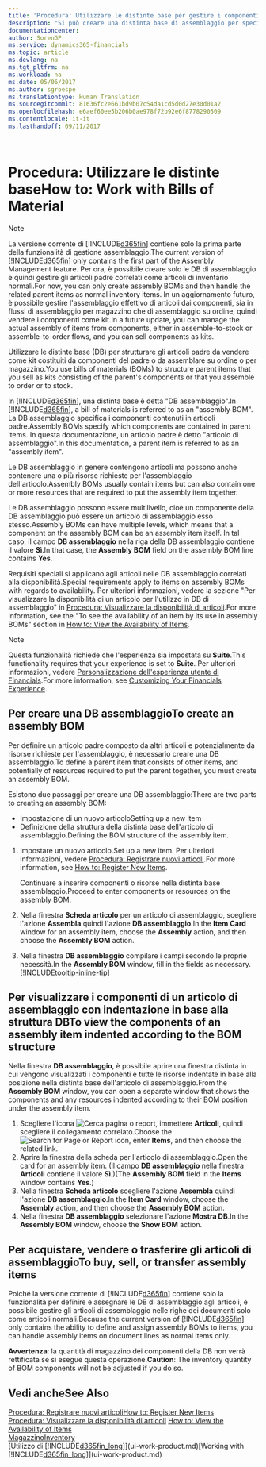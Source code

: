 ```yaml
---
title: 'Procedura: Utilizzare le distinte base per gestire i componenti | Documenti Microsoft'
description: "Si può creare una distinta base di assemblaggio per specificare i componenti o le risorse richieste per un l'articolo che la distinta base assemblaggio rappresenta ed è possibile visualizzare i componenti di un articolo di assemblaggio."
documentationcenter: 
author: SorenGP
ms.service: dynamics365-financials
ms.topic: article
ms.devlang: na
ms.tgt_pltfrm: na
ms.workload: na
ms.date: 05/06/2017
ms.author: sgroespe
ms.translationtype: Human Translation
ms.sourcegitcommit: 81636fc2e661bd9b07c54da1cd5d0d27e30d01a2
ms.openlocfilehash: e6aef60ee5b206b0ae978f72b92e6f8778290509
ms.contentlocale: it-it
ms.lasthandoff: 09/11/2017

---
```

# <a name="how-to-work-with-bills-of-material"></a><span data-ttu-id="57908-103">Procedura: Utilizzare le distinte base</span><span class="sxs-lookup"><span data-stu-id="57908-103">How to: Work with Bills of Material</span></span>
> [!NOTE]  
>   <span data-ttu-id="57908-104">La versione corrente di [!INCLUDE[d365fin](includes/d365fin_md.md)] contiene solo la prima parte della funzionalità di gestione assemblaggio.</span><span class="sxs-lookup"><span data-stu-id="57908-104">The current version of [!INCLUDE[d365fin](includes/d365fin_md.md)] only contains the first part of the Assembly Management feature.</span></span> <span data-ttu-id="57908-105">Per ora, è possibile creare solo le DB di assemblaggio e quindi gestire gli articoli padre correlati come articoli di inventario normali.</span><span class="sxs-lookup"><span data-stu-id="57908-105">For now, you can only create assembly BOMs and then handle the related parent items as normal inventory items.</span></span> <span data-ttu-id="57908-106">In un aggiornamento futuro, è possibile gestire l'assemblaggio effettivo di articoli dai componenti, sia in flussi di assemblaggio per magazzino che di assemblaggio su ordine, quindi vendere i componenti come kit.</span><span class="sxs-lookup"><span data-stu-id="57908-106">In a future update, you can manage the actual assembly of items from components, either in assemble-to-stock or assemble-to-order flows, and you can sell components as kits.</span></span>

<span data-ttu-id="57908-107">Utilizzare le distinte base (DB) per strutturare gli articoli padre da vendere come kit costituiti da componenti del padre o da assemblare su ordine o per magazzino.</span><span class="sxs-lookup"><span data-stu-id="57908-107">You use bills of materials (BOMs) to structure parent items that you sell as kits consisting of the parent's components or that you assemble to order or to stock.</span></span>

<span data-ttu-id="57908-108">In [!INCLUDE[d365fin](includes/d365fin_md.md)], una distinta base è detta "DB assemblaggio".</span><span class="sxs-lookup"><span data-stu-id="57908-108">In [!INCLUDE[d365fin](includes/d365fin_md.md)], a bill of materials is referred to as an "assembly BOM".</span></span> <span data-ttu-id="57908-109">La DB assemblaggio specifica i componenti contenuti in articoli padre.</span><span class="sxs-lookup"><span data-stu-id="57908-109">Assembly BOMs specify which components are contained in parent items.</span></span> <span data-ttu-id="57908-110">In questa documentazione, un articolo padre è detto "articolo di assemblaggio".</span><span class="sxs-lookup"><span data-stu-id="57908-110">In this documentation, a parent item is referred to as an "assembly item".</span></span>

<span data-ttu-id="57908-111">Le DB assemblaggio in genere contengono articoli ma possono anche contenere una o più risorse richieste per l'assemblaggio dell'articolo.</span><span class="sxs-lookup"><span data-stu-id="57908-111">Assembly BOMs usually contain items but can also contain one or more resources that are required to put the assembly item together.</span></span>

<span data-ttu-id="57908-112">Le DB assemblaggio possono essere multilivello, cioè un componente della DB assemblaggio può essere un articolo di assemblaggio esso stesso.</span><span class="sxs-lookup"><span data-stu-id="57908-112">Assembly BOMs can have multiple levels, which means that a component on the assembly BOM can be an assembly item itself.</span></span> <span data-ttu-id="57908-113">In tal caso, il campo **DB assemblaggio** nella riga della DB assemblaggio contiene il valore **Sì**.</span><span class="sxs-lookup"><span data-stu-id="57908-113">In that case, the **Assembly BOM** field on the assembly BOM line contains **Yes**.</span></span>

<span data-ttu-id="57908-114">Requisiti speciali si applicano agli articoli nelle DB assemblaggio correlati alla disponibilità.</span><span class="sxs-lookup"><span data-stu-id="57908-114">Special requirements apply to items on assembly BOMs with regards to availability.</span></span> <span data-ttu-id="57908-115">Per ulteriori informazioni, vedere la sezione "Per visualizzare la disponibilità di un articolo per l'utilizzo in DB di assemblaggio" in [Procedura: Visualizzare la disponibilità di articoli](inventory-how-availability-overview.md).</span><span class="sxs-lookup"><span data-stu-id="57908-115">For more information, see the "To see the availability of an item by its use in assembly BOMs" section in [How to: View the Availability of Items](inventory-how-availability-overview.md).</span></span>

> [!NOTE]  
>   <span data-ttu-id="57908-116">Questa funzionalità richiede che l'esperienza sia impostata su **Suite**.</span><span class="sxs-lookup"><span data-stu-id="57908-116">This functionality requires that your experience is set to **Suite**.</span></span> <span data-ttu-id="57908-117">Per ulteriori informazioni, vedere [Personalizzazione dell'esperienza utente di Financials](ui-experiences.md).</span><span class="sxs-lookup"><span data-stu-id="57908-117">For more information, see [Customizing Your Financials Experience](ui-experiences.md).</span></span>

## <a name="to-create-an-assembly-bom"></a><span data-ttu-id="57908-118">Per creare una DB assemblaggio</span><span class="sxs-lookup"><span data-stu-id="57908-118">To create an assembly BOM</span></span>
<span data-ttu-id="57908-119">Per definire un articolo padre composto da altri articoli e potenzialmente da risorse richieste per l'assemblaggio, è necessario creare una DB assemblaggio.</span><span class="sxs-lookup"><span data-stu-id="57908-119">To define a parent item that consists of other items, and potentially of resources required to put the parent together, you must create an assembly BOM.</span></span>  

<span data-ttu-id="57908-120">Esistono due passaggi per creare una DB assemblaggio:</span><span class="sxs-lookup"><span data-stu-id="57908-120">There are two parts to creating an assembly BOM:</span></span>
- <span data-ttu-id="57908-121">Impostazione di un nuovo articolo</span><span class="sxs-lookup"><span data-stu-id="57908-121">Setting up a new item</span></span>
- <span data-ttu-id="57908-122">Definizione della struttura della distinta base dell'articolo di assemblaggio.</span><span class="sxs-lookup"><span data-stu-id="57908-122">Defining the BOM structure of the assembly item.</span></span>

1. <span data-ttu-id="57908-123">Impostare un nuovo articolo.</span><span class="sxs-lookup"><span data-stu-id="57908-123">Set up a new item.</span></span> <span data-ttu-id="57908-124">Per ulteriori informazioni, vedere [Procedura: Registrare nuovi articoli](inventory-how-register-new-items.md).</span><span class="sxs-lookup"><span data-stu-id="57908-124">For more information, see [How to: Register New Items](inventory-how-register-new-items.md).</span></span>

    <span data-ttu-id="57908-125">Continuare a inserire componenti o risorse nella distinta base assemblaggio.</span><span class="sxs-lookup"><span data-stu-id="57908-125">Proceed to enter components or resources on the assembly BOM.</span></span>  
2. <span data-ttu-id="57908-126">Nella finestra **Scheda articolo** per un articolo di assemblaggio, scegliere l'azione **Assembla** quindi l'azione **DB assemblaggio**.</span><span class="sxs-lookup"><span data-stu-id="57908-126">In the **Item Card** window for an assembly item, choose the **Assembly** action, and then choose the **Assembly BOM** action.</span></span>
3. <span data-ttu-id="57908-127">Nella finestra **DB assemblaggio** compilare i campi secondo le proprie necessità.</span><span class="sxs-lookup"><span data-stu-id="57908-127">In the **Assembly BOM** window, fill in the fields as necessary.</span></span> [!INCLUDE[tooltip-inline-tip](includes/tooltip-inline-tip_md.md)]

## <a name="to-view-the-components-of-an-assembly-item-indented-according-to-the-bom-structure"></a><span data-ttu-id="57908-128">Per visualizzare i componenti di un articolo di assemblaggio con indentazione in base alla struttura DB</span><span class="sxs-lookup"><span data-stu-id="57908-128">To view the components of an assembly item indented according to the BOM structure</span></span>
<span data-ttu-id="57908-129">Nella finestra **DB assemblaggio**, è possibile aprire una finestra distinta in cui vengono visualizzati i componenti e tutte le risorse indentate in base alla posizione nella distinta base dell'articolo di assemblaggio.</span><span class="sxs-lookup"><span data-stu-id="57908-129">From the **Assembly BOM** window, you can open a separate window that shows the components and any resources indented according to their BOM position under the assembly item.</span></span>

1. <span data-ttu-id="57908-130">Scegliere l'icona ![Cerca pagina o report](media/ui-search/search_small.png "icona Cerca pagina o report"), immettere **Articoli**, quindi scegliere il collegamento correlato.</span><span class="sxs-lookup"><span data-stu-id="57908-130">Choose the ![Search for Page or Report](media/ui-search/search_small.png "Search for Page or Report icon") icon, enter **Items**, and then choose the related link.</span></span>
2. <span data-ttu-id="57908-131">Aprire la finestra della scheda per l'articolo di assemblaggio.</span><span class="sxs-lookup"><span data-stu-id="57908-131">Open the card for an assembly item.</span></span> <span data-ttu-id="57908-132">(Il campo **DB assemblaggio** nella finestra **Articoli** contiene il valore **Sì**.)</span><span class="sxs-lookup"><span data-stu-id="57908-132">(The **Assembly BOM** field in the **Items** window contains **Yes**.)</span></span>
3. <span data-ttu-id="57908-133">Nella finestra **Scheda articolo** scegliere l'azione **Assembla** quindi l'azione **DB assemblaggio**.</span><span class="sxs-lookup"><span data-stu-id="57908-133">In the **Item Card** window, choose the **Assembly** action, and then choose the **Assembly BOM** action.</span></span>
4. <span data-ttu-id="57908-134">Nella finestra **DB assemblaggio** selezionare l'azione **Mostra DB**.</span><span class="sxs-lookup"><span data-stu-id="57908-134">In the **Assembly BOM** window, choose the **Show BOM** action.</span></span>

## <a name="to-buy-sell-or-transfer-assembly-items"></a><span data-ttu-id="57908-135">Per acquistare, vendere o trasferire gli articoli di assemblaggio</span><span class="sxs-lookup"><span data-stu-id="57908-135">To buy, sell, or transfer assembly items</span></span>
<span data-ttu-id="57908-136">Poiché la versione corrente di [!INCLUDE[d365fin](includes/d365fin_md.md)] contiene solo la funzionalità per definire e assegnare le DB di assemblaggio agli articoli, è possibile gestire gli articoli di assemblaggio nelle righe dei documenti solo come articoli normali.</span><span class="sxs-lookup"><span data-stu-id="57908-136">Because the current version of [!INCLUDE[d365fin](includes/d365fin_md.md)] only contains the ability to define and assign assembly BOMs to items, you can handle assembly items on document lines as normal items only.</span></span>

<span data-ttu-id="57908-137">**Avvertenza**: la quantità di magazzino dei componenti della DB non verrà rettificata se si esegue questa operazione.</span><span class="sxs-lookup"><span data-stu-id="57908-137">**Caution**: The inventory quantity of BOM components will not be adjusted if you do so.</span></span>

## <a name="see-also"></a><span data-ttu-id="57908-138">Vedi anche</span><span class="sxs-lookup"><span data-stu-id="57908-138">See Also</span></span>
[<span data-ttu-id="57908-139">Procedura: Registrare nuovi articoli</span><span class="sxs-lookup"><span data-stu-id="57908-139">How to: Register New Items</span></span>](inventory-how-register-new-items.md)  
<span data-ttu-id="57908-140">[Procedura: Visualizzare la disponibilità di articoli](inventory-how-availability-overview.md)   </span><span class="sxs-lookup"><span data-stu-id="57908-140">[How to: View the Availability of Items](inventory-how-availability-overview.md)   </span></span>  
[<span data-ttu-id="57908-141">Magazzino</span><span class="sxs-lookup"><span data-stu-id="57908-141">Inventory</span></span>](inventory-manage-inventory.md)  
<span data-ttu-id="57908-142">[Utilizzo di [!INCLUDE[d365fin_long](includes/d365fin_long_md.md)]](ui-work-product.md)</span><span class="sxs-lookup"><span data-stu-id="57908-142">[Working with [!INCLUDE[d365fin_long](includes/d365fin_long_md.md)]](ui-work-product.md)</span></span>

